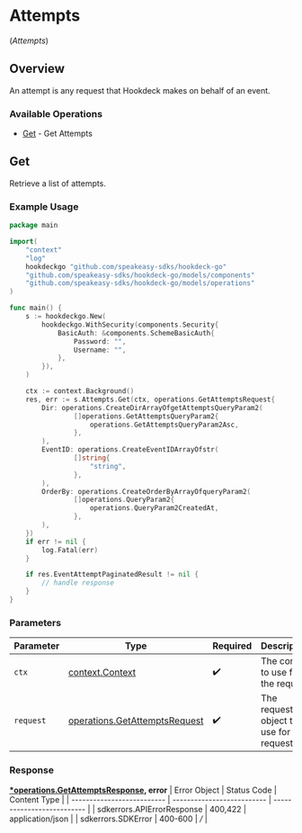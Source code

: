 # Attempts
(*Attempts*)

## Overview

An attempt is any request that Hookdeck makes on behalf of an event.

### Available Operations

* [Get](#get) - Get Attempts

## Get

Retrieve a list of attempts.

### Example Usage

```go
package main

import(
	"context"
	"log"
	hookdeckgo "github.com/speakeasy-sdks/hookdeck-go"
	"github.com/speakeasy-sdks/hookdeck-go/models/components"
	"github.com/speakeasy-sdks/hookdeck-go/models/operations"
)

func main() {
    s := hookdeckgo.New(
        hookdeckgo.WithSecurity(components.Security{
            BasicAuth: &components.SchemeBasicAuth{
                Password: "",
                Username: "",
            },
        }),
    )

    ctx := context.Background()
    res, err := s.Attempts.Get(ctx, operations.GetAttemptsRequest{
        Dir: operations.CreateDirArrayOfgetAttemptsQueryParam2(
                []operations.GetAttemptsQueryParam2{
                    operations.GetAttemptsQueryParam2Asc,
                },
        ),
        EventID: operations.CreateEventIDArrayOfstr(
                []string{
                    "string",
                },
        ),
        OrderBy: operations.CreateOrderByArrayOfqueryParam2(
                []operations.QueryParam2{
                    operations.QueryParam2CreatedAt,
                },
        ),
    })
    if err != nil {
        log.Fatal(err)
    }

    if res.EventAttemptPaginatedResult != nil {
        // handle response
    }
}
```

### Parameters

| Parameter                                                                      | Type                                                                           | Required                                                                       | Description                                                                    |
| ------------------------------------------------------------------------------ | ------------------------------------------------------------------------------ | ------------------------------------------------------------------------------ | ------------------------------------------------------------------------------ |
| `ctx`                                                                          | [context.Context](https://pkg.go.dev/context#Context)                          | :heavy_check_mark:                                                             | The context to use for the request.                                            |
| `request`                                                                      | [operations.GetAttemptsRequest](../../models/operations/getattemptsrequest.md) | :heavy_check_mark:                                                             | The request object to use for the request.                                     |


### Response

**[*operations.GetAttemptsResponse](../../models/operations/getattemptsresponse.md), error**
| Error Object               | Status Code                | Content Type               |
| -------------------------- | -------------------------- | -------------------------- |
| sdkerrors.APIErrorResponse | 400,422                    | application/json           |
| sdkerrors.SDKError         | 400-600                    | */*                        |
